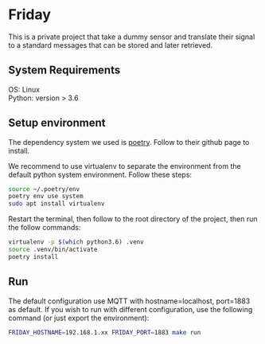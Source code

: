 # Friday
This is a private project that take a dummy sensor and translate their signal to a standard messages that can be stored and later retrieved.

## System Requirements
OS: Linux  
Python: version > 3.6

## Setup environment
The dependency system we used is [poetry](https://github.com/python-poetry/poetry). Follow to their github page to install.

We recommend to use virtualenv to separate the environment from the default python system environment. Follow these steps:
```bash
source ~/.poetry/env
poetry env use system
sudo apt install virtualenv
```

Restart the terminal, then follow to the root directory of the project, then run the follow commands:
```bash
virtualenv -p $(which python3.6) .venv
source .venv/bin/activate
poetry install
```

## Run

The default configuration use MQTT with hostname=localhost, port=1883 as default. If you wish to run with different configuration, use the following command (or just export the environment):
```bash
FRIDAY_HOSTNAME=192.168.1.xx FRIDAY_PORT=1883 make run
```
